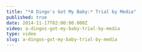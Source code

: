 ```yaml
---
title: "*A Dingo's Got My Baby:* Trial by Media"
published: true
date: 2014-11-17T02:00:00.000Z
video: a-dingos-got-my-baby-trial-by-media
type: video
slug: a-dingos-got-my-baby-trial-by-media
---
```

